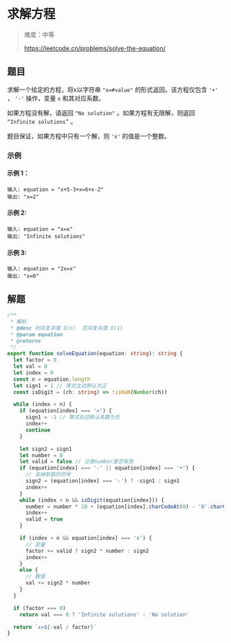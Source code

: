# 求解方程

> 难度：中等
>
> https://leetcode.cn/problems/solve-the-equation/

## 题目

求解一个给定的方程，将x以字符串 `"x=#value"` 的形式返回。该方程仅包含 `'+'` ， `'-'` 操作，变量 `x` 和其对应系数。

如果方程没有解，请返回 `"No solution"` 。如果方程有无限解，则返回 `“Infinite solutions”` 。

题目保证，如果方程中只有一个解，则 `'x'` 的值是一个整数。

### 示例

#### 示例 1：

```
输入: equation = "x+5-3+x=6+x-2"
输出: "x=2"
```

#### 示例 2:

```
输入: equation = "x=x"
输出: "Infinite solutions"
```

#### 示例 3:

```
输入: equation = "2x=x"
输出: "x=0"
```

## 解题

```ts 
/**
 * 解析
 * @desc 时间复杂度 O(n)  空间复杂度 O(1)
 * @param equation
 * @returns
 */
export function solveEquation(equation: string): string {
  let factor = 0
  let val = 0
  let index = 0
  const n = equation.length
  let sign1 = 1 // 等式左边默认为正
  const isDigit = (ch: string) => !isNaN(Number(ch))

  while (index < n) {
    if (equation[index] === '=') {
      sign1 = -1 // 等式右边默认系数为负
      index++
      continue
    }

    let sign2 = sign1
    let number = 0
    let valid = false // 记录number是否有效
    if (equation[index] === '-' || equation[index] === '+') {
      // 去掉前面的符号
      sign2 = (equation[index] === '-') ? -sign1 : sign1
      index++
    }
    while (index < n && isDigit(equation[index])) {
      number = number * 10 + (equation[index].charCodeAt(0) - '0'.charCodeAt(0))
      index++
      valid = true
    }

    if (index < n && equation[index] === 'x') {
      // 变量
      factor += valid ? sign2 * number : sign2
      index++
    }
    else {
      // 数值
      val += sign2 * number
    }
  }

  if (factor === 0)
    return val === 0 ? 'Infinite solutions' : 'No solution'

  return `x=${-val / factor}`
}
```